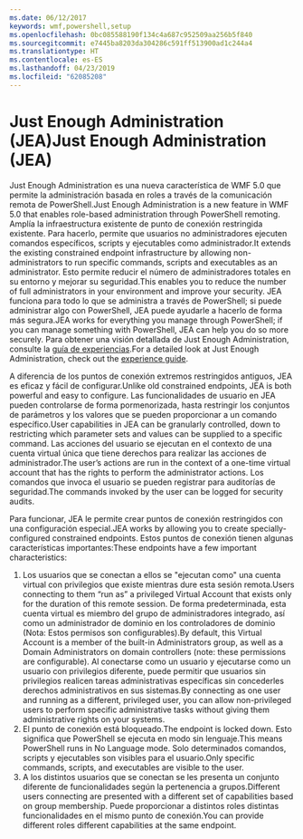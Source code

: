 ```yaml
---
ms.date: 06/12/2017
keywords: wmf,powershell,setup
ms.openlocfilehash: 0bc085588190f134c4a687c952509aa256b5f840
ms.sourcegitcommit: e7445ba8203da304286c591ff513900ad1c244a4
ms.translationtype: HT
ms.contentlocale: es-ES
ms.lasthandoff: 04/23/2019
ms.locfileid: "62085208"
---
```

# <a name="just-enough-administration-jea"></a><span data-ttu-id="d724e-102">Just Enough Administration (JEA)</span><span class="sxs-lookup"><span data-stu-id="d724e-102">Just Enough Administration (JEA)</span></span>
<span data-ttu-id="d724e-103">Just Enough Administration es una nueva característica de WMF 5.0 que permite la administración basada en roles a través de la comunicación remota de PowerShell.</span><span class="sxs-lookup"><span data-stu-id="d724e-103">Just Enough Administration is a new feature in WMF 5.0 that enables role-based administration through PowerShell remoting.</span></span>  <span data-ttu-id="d724e-104">Amplía la infraestructura existente de punto de conexión restringida existente. Para hacerlo, permite que usuarios no administradores ejecuten comandos específicos, scripts y ejecutables como administrador.</span><span class="sxs-lookup"><span data-stu-id="d724e-104">It extends the existing constrained endpoint infrastructure by allowing non-administrators to run specific commands, scripts and executables as an administrator.</span></span>  <span data-ttu-id="d724e-105">Esto permite reducir el número de administradores totales en su entorno y mejorar su seguridad.</span><span class="sxs-lookup"><span data-stu-id="d724e-105">This enables you to reduce the number of full administrators in your environment and improve your security.</span></span>  <span data-ttu-id="d724e-106">JEA funciona para todo lo que se administra a través de PowerShell; si puede administrar algo con PowerShell, JEA puede ayudarle a hacerlo de forma más segura.</span><span class="sxs-lookup"><span data-stu-id="d724e-106">JEA works for everything you manage through PowerShell; if you can manage something with PowerShell, JEA can help you do so more securely.</span></span>  <span data-ttu-id="d724e-107">Para obtener una visión detallada de Just Enough Administration, consulte la [guía de experiencias](http://aka.ms/JEA).</span><span class="sxs-lookup"><span data-stu-id="d724e-107">For a detailed look at Just Enough Administration, check out the [experience guide](http://aka.ms/JEA).</span></span>

<span data-ttu-id="d724e-108">A diferencia de los puntos de conexión extremos restringidos antiguos, JEA es eficaz y fácil de configurar.</span><span class="sxs-lookup"><span data-stu-id="d724e-108">Unlike old constrained endpoints, JEA is both powerful and easy to configure.</span></span>  <span data-ttu-id="d724e-109">Las funcionalidades de usuario en JEA pueden controlarse de forma pormenorizada, hasta restringir los conjuntos de parámetros y los valores que se pueden proporcionar a un comando específico.</span><span class="sxs-lookup"><span data-stu-id="d724e-109">User capabilities in JEA can be granularly controlled, down to restricting which parameter sets and values can be supplied to a specific command.</span></span> <span data-ttu-id="d724e-110">Las acciones del usuario se ejecutan en el contexto de una cuenta virtual única que tiene derechos para realizar las acciones de administrador.</span><span class="sxs-lookup"><span data-stu-id="d724e-110">The user’s actions are run in the context of a one-time virtual account that has the rights to perform the administrator actions.</span></span>  <span data-ttu-id="d724e-111">Los comandos que invoca el usuario se pueden registrar para auditorías de seguridad.</span><span class="sxs-lookup"><span data-stu-id="d724e-111">The commands invoked by the user can be logged for security audits.</span></span>

<span data-ttu-id="d724e-112">Para funcionar, JEA le permite crear puntos de conexión restringidos con una configuración especial.</span><span class="sxs-lookup"><span data-stu-id="d724e-112">JEA works by allowing you to create specially-configured constrained endpoints.</span></span>  <span data-ttu-id="d724e-113">Estos puntos de conexión tienen algunas características importantes:</span><span class="sxs-lookup"><span data-stu-id="d724e-113">These endpoints have a few important characteristics:</span></span>

1. <span data-ttu-id="d724e-114">Los usuarios que se conectan a ellos se "ejecutan como" una cuenta virtual con privilegios que existe mientras dure esta sesión remota.</span><span class="sxs-lookup"><span data-stu-id="d724e-114">Users connecting to them “run as” a privileged Virtual Account that exists only for the duration of this remote session.</span></span>  <span data-ttu-id="d724e-115">De forma predeterminada, esta cuenta virtual es miembro del grupo de administradores integrado, así como un administrador de dominio en los controladores de dominio (Nota: Estos permisos son configurables).</span><span class="sxs-lookup"><span data-stu-id="d724e-115">By default, this Virtual Account is a member of the built-in Administrators group, as well as a Domain Administrators on domain controllers (note: these permissions are configurable).</span></span> <span data-ttu-id="d724e-116">Al conectarse como un usuario y ejecutarse como un usuario con privilegios diferente, puede permitir que usuarios sin privilegios realicen tareas administrativas específicas sin concederles derechos administrativos en sus sistemas.</span><span class="sxs-lookup"><span data-stu-id="d724e-116">By connecting as one user and running as a different, privileged user, you can allow non-privileged users to perform specific administrative tasks without giving them administrative rights on your systems.</span></span>
2. <span data-ttu-id="d724e-117">El punto de conexión está bloqueado.</span><span class="sxs-lookup"><span data-stu-id="d724e-117">The endpoint is locked down.</span></span>  <span data-ttu-id="d724e-118">Esto significa que PowerShell se ejecuta en modo sin lenguaje.</span><span class="sxs-lookup"><span data-stu-id="d724e-118">This means PowerShell runs in No Language mode.</span></span>  <span data-ttu-id="d724e-119">Solo determinados comandos, scripts y ejecutables son visibles para el usuario.</span><span class="sxs-lookup"><span data-stu-id="d724e-119">Only specific commands, scripts, and executables are visible to the user.</span></span>
3. <span data-ttu-id="d724e-120">A los distintos usuarios que se conectan se les presenta un conjunto diferente de funcionalidades según la pertenencia a grupos.</span><span class="sxs-lookup"><span data-stu-id="d724e-120">Different users connecting are presented with a different set of capabilities based on group membership.</span></span>  <span data-ttu-id="d724e-121">Puede proporcionar a distintos roles distintas funcionalidades en el mismo punto de conexión.</span><span class="sxs-lookup"><span data-stu-id="d724e-121">You can provide different roles different capabilities at the same endpoint.</span></span>
